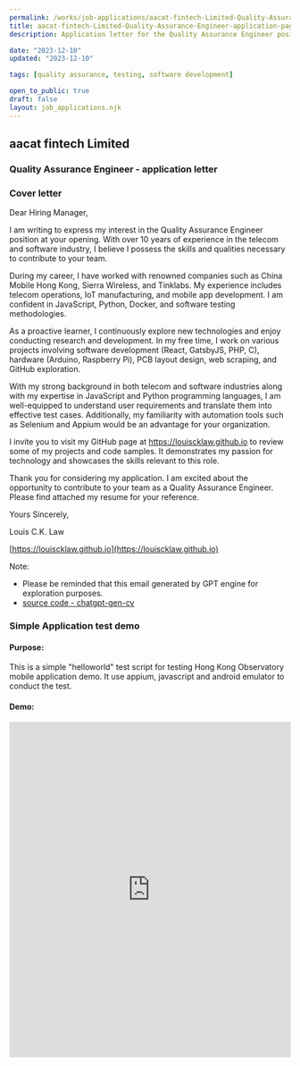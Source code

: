 ```yaml
---
permalink: /works/job-applications/aacat-fintech-Limited-Quality-Assurance-Engineer/index.html
title: aacat-fintech-Limited-Quality-Assurance-Engineer-application-page
description: Application letter for the Quality Assurance Engineer position at aacat fintech Limited.

date: "2023-12-10"
updated: "2023-12-10"

tags: [quality assurance, testing, software development]

open_to_public: true
draft: false
layout: job_applications.njk
---
```


<!-- http://localhost:8080/works/job-applications/aacat-fintech-Limited-Quality-Assurance-Engineer/index.html -->

<div class="letter-header">
  <h2>aacat fintech Limited</h2>
  <h3>Quality Assurance Engineer - application letter</h3>
</div>

### Cover letter

<div class="letter-container">
Dear Hiring Manager,

<div class="spacer"></div>

I am writing to express my interest in the Quality Assurance Engineer position at your opening. With over 10 years of experience in the telecom and software industry, I believe I possess the skills and qualities necessary to contribute to your team.

During my career, I have worked with renowned companies such as China Mobile Hong Kong, Sierra Wireless, and Tinklabs. My experience includes telecom operations, IoT manufacturing, and mobile app development. I am confident in JavaScript, Python, Docker, and software testing methodologies.

As a proactive learner, I continuously explore new technologies and enjoy conducting research and development. In my free time, I work on various projects involving software development (React, GatsbyJS, PHP, C), hardware (Arduino, Raspberry Pi), PCB layout design, web scraping, and GitHub exploration.

With my strong background in both telecom and software industries along with my expertise in JavaScript and Python programming languages, I am well-equipped to understand user requirements and translate them into effective test cases. Additionally, my familiarity with automation tools such as Selenium and Appium would be an advantage for your organization.

I invite you to visit my GitHub page at https://louiscklaw.github.io to review some of my projects and code samples. It demonstrates my passion for technology and showcases the skills relevant to this role.

Thank you for considering my application. I am excited about the opportunity to contribute to your team as a Quality Assurance Engineer. Please find attached my resume for your reference.

<div class="spacer"></div>

Yours Sincerely,

Louis C.K. Law

[https://louiscklaw.github.io](https://louiscklaw.github.io)

<div class="spacer"></div>

Note:
- Please be reminded that this email generated by GPT engine for exploration purposes.
- [source code - chatgpt-gen-cv](https://github.com/louiscklaw/ai-playlist/tree/master/teamprompt-tryout/chatgpt-gen-cv)
</div>

### Simple Application test demo

#### Purpose:

This is a simple "helloworld" test script for testing Hong Kong Observatory mobile application demo. It use appium, javascript and android emulator to conduct the test.

#### Demo:

<iframe 
  class="shadow"
  width="100%" 
  height="600px" 
  src="https://www.youtube.com/embed/2fMBSod31ao" 
  title="YouTube video player" 
  frameborder="0" 
  allow="accelerometer; autoplay; clipboard-write; encrypted-media; gyroscope; picture-in-picture; web-share" 
  allowfullscreen>
</iframe>